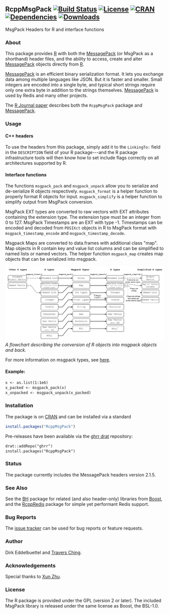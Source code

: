 ## RcppMsgPack [![Build Status](https://travis-ci.org/eddelbuettel/rcppmsgpack.svg)](https://travis-ci.org/eddelbuettel/rcppmsgpack) [![License](https://eddelbuettel.github.io/badges/GPL2+.svg)](http://www.gnu.org/licenses/gpl-2.0.html) [![CRAN](http://www.r-pkg.org/badges/version/RcppMsgPack)](https://cran.r-project.org/package=RcppMsgPack) [![Dependencies](https://tinyverse.netlify.com/badge/RcppGetconf)](https://cran.r-project.org/package=RcppGetconf) [![Downloads](http://cranlogs.r-pkg.org/badges/RcppMsgPack?color=brightgreen)](http://www.r-pkg.org/pkg/RcppMsgPack)

MsgPack Headers for R and interface functions

### About

This package provides [R](https://www.r-project.org) with both the
[MessagePack](http://msgpack.org/) (or MsgPack as a shorthand) header files, and the ability to
access, create and alter [MessagePack](http://msgpack.org/) objects directly from
[R](https://www.r-project.org).

[MessagePack](http://msgpack.org/) is an efficient binary serialization format.  It lets you
exchange data among multiple languages like JSON. But it is faster and smaller.  Small integers
are encoded into a single byte, and typical short strings require only one extra byte in
addition to the strings themselves.  [MessagePack](http://msgpack.org/) is used by Redis and
many other projects.

The [R Journal paper](https://doi.org/10.32614/RJ-2018-068) describes both the `RcppMsgPack`
package and [MessagePack](http://msgpack.org/).

### Usage
#### C++ headers

To use the headers from this package, simply add it to the `LinkingTo:` field in the
`DESCRIPTION` field of your R package---and the R package infrastructure tools will then know
how to set include flags correctly on all architectures supported by R.

#### Interface functions

The functions `msgpack_pack` and `msgpack_unpack` allow you to serialize and de-serialize R
objects respectively.  `msgpack_format` is a helper function to properly format R objects for
input.  `msgpack_simplify` is a helper function to simplify output from MsgPack conversion.

MsgPack EXT types are converted to raw vectors with EXT attributes containing the extension
type.  The extension type must be an integer from 0 to 127.  MsgPack Timestamps are an EXT with
type -1.  Timestamps can be encoded and decoded from `POSIXct` objects in R to MsgPack format
with `msgpack_timestamp_encode` and `msgpack_timestamp_decode`.

Msgpack Maps are converted to data.frames with additional class "map".  Map objects in R
contain key and value list columns and can be simplified to named lists or named vectors.  The
helper function `msgpack_map` creates map objects that can be serialized into msgpack.

![flowchart](https://github.com/eddelbuettel/rcppmsgpack/raw/master/vignettes/msgpack_flowchart.png
"Conversion flowchart") *A flowchart describing the conversion of R objects into msgpack
objects and back.*

For more information on msgpack types, see [here](https://github.com/msgpack/msgpack/blob/master/spec.md).  

#### Example:
```
x <- as.list(1:1e6)
x_packed <- msgpack_pack(x)
x_unpacked <- msgpack_unpack(x_packed)
```

### Installation

The package is on [CRAN](https://cran.r-project.org) and can be installed via a standard

```r
install.packages("RcppMsgPack")
```

Pre-releases have been available via the [ghrr drat](http://ghrr.github.io/drat)
repository:

```{.r}
drat::addRepo("ghrr")
install.packages("RcppMsgPack")
```

### Status

The package currently includes the MessagePack headers version 2.1.5.

### See Also

See the [BH](http://dirk.eddelbuettel.com/code/bh.html) package for related (and also
header-only) libraries from [Boost](http://www.boost.org/), and the
[RcppRedis](http://dirk.eddelbuettel.com/code/rcppredis.html) package for simple yet performant
Redis support.

### Bug Reports

The [issue tracker](https://github.com/eddelbuettel/rcppmsgpack/issues)
can be used for bug reports or feature requests.

### Author

Dirk Eddelbuettel and [Travers Ching](https://github.com/traversc).

### Acknowledgements

Special thanks to [Xun Zhu](https://github.com/w9).

### License

The R package is provided under the GPL (version 2 or later).  The included
MsgPack library is released under the same license as Boost, the BSL-1.0.
